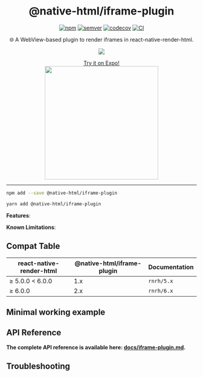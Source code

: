<h1 align="center">@native-html/iframe-plugin</h1>

<p align="center">
  <a href="https://www.npmjs.com/package/@native-html/iframe-plugin"
    ><img
      src="https://img.shields.io/npm/v/@native-html/iframe-plugin"
      alt="npm"
  /></a>
  <a href="https://semver.org/spec/v2.0.0.html"
    ><img
      src="https://img.shields.io/badge/semver-2.0.0-e10079.svg"
      alt="semver"
  /></a>
  <a href="https://codecov.io/gh/native-html/plugins?flag=iframe-plugin"
    ><img
      src="https://codecov.io/gh/native-html/plugins/branch/master/graph/badge.svg?flag=iframe-plugin"
      alt="codecov"
  /></a>
  <a
    href="https://github.com/native-html/plugin/actions?query=branch%3Amaster+workflow%3Aiframe"
    ><img
      src="https://github.com/native-html/plugins/workflows/iframe/badge.svg?branch=master"
      alt="CI"
  /></a>
</p>

<p align="center">
  🌐 A WebView-based plugin to render iframes in react-native-render-html.
</p>

<p align="center">
  <img
    src="expo-example"
  />
</p>
<div align="center">
  <a href="https://expo.io/@jsamr/native-html-iframe-plugin-example"
    >Try it on Expo!</a
  >
</div>
<div align="center">
  <img
    src="https://github.com/native-html/iframe-plugin/raw/master/images/android.gif"
    width="300"
  />
</div>
<hr/>

```sh
npm add --save @native-html/iframe-plugin
```

```sh
yarn add @native-html/iframe-plugin
```

**Features**:

**Known Limitations**:

## Compat Table

| react-native-render-html | @native-html/iframe-plugin | Documentation |
| ------------------------ | -------------------------- | ------------- |
| ≥ 5.0.0 &lt; 6.0.0       | 1.x                        | `rnrh/5.x`    |
| ≥ 6.0.0                  | 2.x                        | `rnrh/6.x`    |

## Minimal working example

## API Reference

**The complete API reference is available here: [docs/iframe-plugin.md](docs/iframe-plugin.md).**

## Troubleshooting
